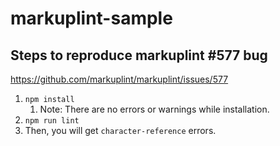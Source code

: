# markuplint-sample

## Steps to reproduce markuplint #577 bug

https://github.com/markuplint/markuplint/issues/577

1. `npm install`
   1. Note: There are no errors or warnings while installation.
2. `npm run lint`
3. Then, you will get `character-reference` errors.
